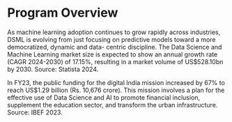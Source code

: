 # Program Overview
As machine learning adoption continues to grow rapidly across industries, DSML is evolving
from just focusing on predictive models toward a more democratized, dynamic and data-
centric discipline. The Data Science and Machine Learning market size is expected to show an
annual growth rate (CAGR 2024-2030) of 17.15%, resulting in a market volume of
US$528.10bn by 2030. Source: Statista 2024.

In FY23, the public funding for the digital India mission increased by 67% to reach US$1.29
billion (Rs. 10,676 crore). This mission involves a plan for the effective use of Data Science and
AI to promote financial inclusion, supplement the education sector, and transform the urban
infrastructure. Source: IBEF 2023.

